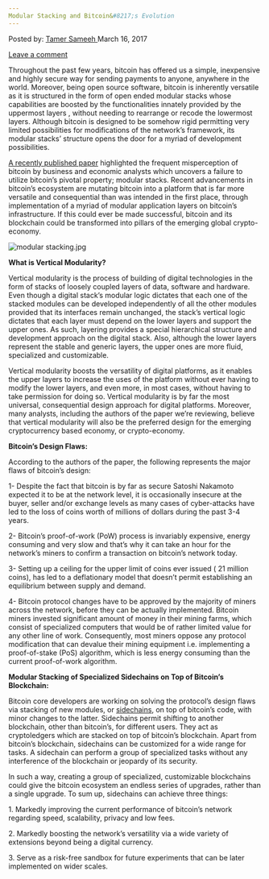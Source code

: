 ```yaml
---
Modular Stacking and Bitcoin&#8217;s Evolution
---
```

<article class="post-listing post-18646 post type-post status-publish format-standard has-post-thumbnail hentry 
tag-bitcoins tag-evolution tag-modular tag-stacking">
<div class="post-inner">
<span>Posted by: <a href="https://www.deepdotweb.com/author/tamersameeh/" title="">Tamer Sameeh </a></span>
<span>March 16, 2017</span>

<span><a href="https://www.deepdotweb.com/2017/03/16/modular-stacking-bitcoins-evolution/#respond">Leave a comment</a></span>


<p>Throughout the past few years, bitcoin has offered us a simple, inexpensive and highly secure way for sending payments to anyone, anywhere in the world. Moreover, being open source software, bitcoin is inherently versatile as it is structured in the form of open ended modular stacks whose capabilities are boosted by the functionalities innately provided by the uppermost layers , without needing to rearrange or recode the lowermost layers. Although bitcoin is designed to be somehow rigid permitting very limited possibilities for modifications of the network&#8217;s framework, its modular stacks&#8217; structure opens the door for a myriad of development possibilities.</p>
<p><a href="https://poseidon01.ssrn.com/delivery.php?ID=58702508611200700810402003010712210411307303703403109109509209411300508307500410506702000704204000001501607200112207200207607803706603100801310112502912202108310909103501210406508602012202907207311510808802812012">A recently published paper</a> highlighted the frequent misperception of bitcoin by business and economic analysts which uncovers a failure to utilize bitcoin&#8217;s pivotal property; modular stacks. Recent advancements in bitcoin&#8217;s ecosystem are mutating bitcoin into a platform that is far more versatile and consequential than was intended in the first place, through implementation of a myriad of modular application layers on bitcoin&#8217;s infrastructure. If this could ever be made successful, bitcoin and its blockchain could be transformed into pillars of the emerging global crypto-economy.</p>
<p><img class="wp-image-18653 aligncenter" src="https://www.deepdotweb.com/wp-content/uploads/2017/03/modular-stacking-jpg.jpeg" alt="modular stacking.jpg" srcset="https://www.deepdotweb.com/wp-content/uploads/2017/03/modular-stacking-jpg.jpeg 700w, https://www.deepdotweb.com/wp-content/uploads/2017/03/modular-stacking-jpg-300x177.jpeg 300w" sizes="(max-width: 700px) 100vw, 700px" /></p>
<p><strong>What is Vertical Modularity?</strong></p>
<p>Vertical modularity is the process of building of digital technologies in the form of stacks of loosely coupled layers of data, software and hardware. Even though a digital stack&#8217;s modular logic dictates that each one of the stacked modules can be developed independently of all the other modules provided that its interfaces remain unchanged, the stack&#8217;s vertical logic dictates that each layer must depend on the lower layers and support the upper ones. As such, layering provides a special hierarchical structure and development approach on the digital stack. Also, although the lower layers represent the stable and generic layers, the upper ones are more fluid, specialized and customizable.</p>
<p>Vertical modularity boosts the versatility of digital platforms, as it enables the upper layers to increase the uses of the platform without ever having to modify the lower layers, and even more, in most cases, without having to take permission for doing so. Vertical modularity is by far the most universal, consequential design approach for digital platforms. Moreover, many analysts, including the authors of the paper we&#8217;re reviewing, believe that vertical modularity will also be the preferred design for the emerging cryptocurrency based economy, or crypto-economy.</p>
<p><strong>Bitcoin&#8217;s Design Flaws:</strong></p>
<p>According to the authors of the paper, the following represents the major flaws of bitcoin&#8217;s design:</p>
<p>1- Despite the fact that bitcoin is by far as secure Satoshi Nakamoto expected it to be at the network level, it is occasionally insecure at the buyer, seller and/or exchange levels as many cases of cyber-attacks have led to the loss of coins worth of millions of dollars during the past 3-4 years.</p>
<p>2- Bitcoin&#8217;s proof-of-work (PoW) process is invariably expensive, energy consuming and very slow and that&#8217;s why it can take an hour for the network&#8217;s miners to confirm a transaction on bitcoin&#8217;s network today.</p>
<p>3- Setting up a ceiling for the upper limit of coins ever issued ( 21 million coins), has led to a deflationary model that doesn&#8217;t permit establishing an equilibrium between supply and demand.</p>
<p>4- Bitcoin protocol changes have to be approved by the majority of miners across the network, before they can be actually implemented. Bitcoin miners invested significant amount of money in their mining farms, which consist of specialized computers that would be of rather limited value for any other line of work. Consequently, most miners oppose any protocol modification that can devalue their mining equipment i.e. implementing a proof-of-stake (PoS) algorithm, which is less energy consuming than the current proof-of-work algorithm.</p>
<p><strong>Modular Stacking of Specialized Sidechains on Top of Bitcoin&#8217;s Blockchain:</strong></p>
<p>Bitcoin core developers are working on solving the protocol&#8217;s design flaws via stacking of new modules, or <a href="https://www.deepdotweb.com/2017/01/13/new-technique-utilizing-sub-chains-improve-bitcoins-scalability/">sidechains</a>, on top of bitcoin&#8217;s code, with minor changes to the latter. Sidechains permit shifting to another blockchain, other than bitcoin&#8217;s, for different users. They act as cryptoledgers which are stacked on top of bitcoin&#8217;s blockchain. Apart from bitcoin&#8217;s blockchain, sidechains can be customized for a wide range for tasks. A sidechain can perform a group of specialized tasks without any interference of the blockchain or jeopardy of its security.</p>
<p>In such a way, creating a group of specialized, customizable blockchains could give the bitcoin ecosystem an endless series of upgrades, rather than a single upgrade. To sum up, sidechains can achieve three things:</p>
<p>1. Markedly improving the current performance of bitcoin&#8217;s network regarding speed, scalability, privacy and low fees.</p>
<p>2. Markedly boosting the network&#8217;s versatility via a wide variety of extensions beyond being a digital currency.</p>
<p>3. Serve as a risk-free sandbox for future experiments that can be later implemented on wider scales.</p>
</div>
<span style="display:none"><a href="https://www.deepdotweb.com/tag/bitcoins/" rel="tag">bitcoins</a> <a href="https://www.deepdotweb.com/tag/evolution/" rel="tag">evolution</a> <a href="https://www.deepdotweb.com/tag/modular/" rel="tag">modular</a> <a href="https://www.deepdotweb.com/tag/stacking/" rel="tag">stacking</a></span> <span style="display:none" class="updated">2017-03-16</span>
<div style="display:none" class="vcard author" itemprop="author" itemscope itemtype="http://schema.org/Person"><strong class="fn" itemprop="name"><a href="https://www.deepdotweb.com/author/tamersameeh/" title="Posts by Tamer Sameeh" rel="author">Tamer Sameeh</a></strong></div>
</div>
</article>

